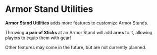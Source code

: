 # Armor Stand Utilities

**Armor Stand Utilities** adds more features to customize Armor Stands.

Throwing **a pair of Sticks** at an Armor Stand will add **arms** to it, allowing players to equip them with gear!

Other features may come in the future, but are not currently planned.
